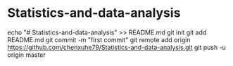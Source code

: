 # Statistics-and-data-analysis
echo "# Statistics-and-data-analysis" >> README.md
git init
git add README.md
git commit -m "first commit"
git remote add origin https://github.com/chenxuhe79/Statistics-and-data-analysis.git
git push -u origin master

